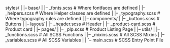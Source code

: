 styles/
|
|– base/
|   |– _fonts.scss              # Where fontfaces are defined
|   |– _helpers.scss            # Where Helper classes are defined
|   |– _typography.scss         # Where typography rules are defined
|
|– components/
|   |– _buttons.scss            # Buttons
|
|– layout/
|   |– _header.scss             # Header
|   |– _product-card.scss       # Product card
|
|– pages/
|   |– _plp.scss                # Product Listing Page
|
|– utils/
|   |– _functions.scss          # All SCSS Functions
|   |– _mixins.scss             # All SCSS Mixins
|   |– _variables.scss          # All SCSS Variables
|
|
`– main.scss                    # SCSS Entry Point File